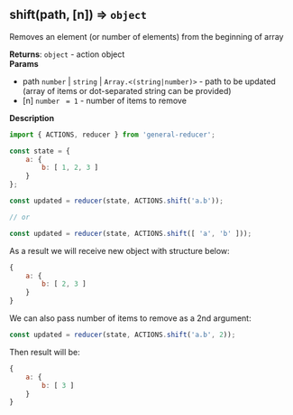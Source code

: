 <a name="shift"></a>

## shift(path, [n]) ⇒ <code>object</code>
Removes an element (or number of elements) from the beginning of array

**Returns**: <code>object</code> - action object  
**Params**

- path <code>number</code> | <code>string</code> | <code>Array.&lt;(string\|number)&gt;</code> - path to be updated
(array of items or dot-separated string can be provided)
- [n] <code>number</code> <code> = 1</code> - number of items to remove



**Description**

```js
import { ACTIONS, reducer } from 'general-reducer';

const state = {
    a: {
        b: [ 1, 2, 3 ]
    }
};

const updated = reducer(state, ACTIONS.shift('a.b'));

// or

const updated = reducer(state, ACTIONS.shift([ 'a', 'b' ]));
```

As a result we will receive new object with structure below:

```js
{
    a: {
        b: [ 2, 3 ]
    }
}
```

We can also pass number of items to remove as a 2nd argument:

```js
const updated = reducer(state, ACTIONS.shift('a.b', 2));
```

Then result will be:

```js
{
    a: {
        b: [ 3 ]
    }
}

```
